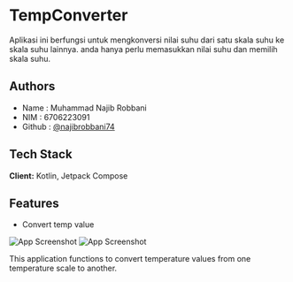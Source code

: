 
# TempConverter

Aplikasi ini berfungsi untuk mengkonversi nilai suhu dari satu skala suhu ke skala suhu lainnya. anda hanya perlu memasukkan nilai suhu dan memilih skala suhu.

## Authors

- Name : Muhammad Najib Robbani
- NIM : 6706223091
- Github : [@najibrobbani74](https://www.github.com/octokatherine)

## Tech Stack

**Client:** Kotlin, Jetpack Compose

## Features

- Convert temp value

![App Screenshot](https://github.com/najibrobbani74/youtube-downloader-Laravel/blob/master/public/docs/searching.png?raw=true)
![App Screenshot](https://github.com/najibrobbani74/youtube-downloader-Laravel/blob/master/public/docs/result-searching.png?raw=true)

This application functions to convert temperature values from one temperature scale to another.
